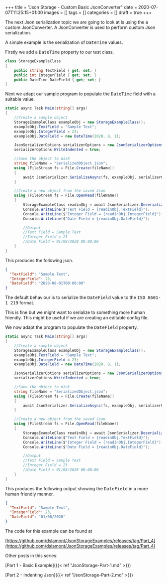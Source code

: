 +++
title = "Json Storage - Custom Basic JsonConverter"
date = 2020-07-07T11:25:15+01:00
images = []
tags = []
categories = []
draft = true
+++

The next Json serialization topic we are going to look at is using the a custom JsonConverter. A JsonConverter is used to perform custom Json serialization.

A simple example is the serialization of <kbd>DateTime</kbd> values.

Firstly we add a <kbd>DateTime</kbd> property to our test class.
 
```csharp {hl_lines=[5],linenostart=1}
class StorageExampleClass
{
    public string TextField { get; set; }
    public int IntegerField { get; set; }
    public DateTime DateField { get; set; }
}
```

Next we adapt our sample program to populate the <kbd>DateTime</kbd> field with a suitable value.


``` csharp {hl_lines=[7,30],linenostart=1}
static async Task Main(string[] args)
{
    //Create a sample object
    StorageExampleClass exampleObj = new StorageExampleClass();
    exampleObj.TextField = "Sample Text";
    exampleObj.IntegerField = 23;
    exampleObj.DateField = new DateTime(2020, 8, 1);

    JsonSerializerOptions serializerOptions = new JsonSerializerOptions();
    serializerOptions.WriteIndented = true;

    //Save the object to disk
    string fileName = "SerializedObject.json";
    using (FileStream fs = File.Create(fileName))
    {
        await JsonSerializer.SerializeAsync(fs, exampleObj, serializerOptions);
    }

    //Create a new object from the saved Json
    using (FileStream fs = File.OpenRead(fileName))
    {
        StorageExampleClass readinObj = await JsonSerializer.DeserializeAsync<StorageExampleClass>(fs);
        Console.WriteLine($"Text Field = {readinObj.TextField}");
        Console.WriteLine($"Integer Field = {readinObj.IntegerField}");
        Console.WriteLine($"Date Field = {readinObj.DateField}");

        //Output
        //Text Field = Sample Text
        //Integer Field = 23
        //Date Field = 01/08/2020 00:00:00
    }
}
```
This produces the following json.

``` json {hl_lines=[4],linenostart=1}
{
  "TextField": "Sample Text",
  "IntegerField": 23,
  "DateField": "2020-08-01T00:00:00"
}
```

The default behaviour is to serialize the <kbd>DateField</kbd> value to the <kbd>ISO 8601-1 219</kbd> format.

This is fine but we might want to serialize to something more human friendly. This might be useful if we are creating an editable config file.

We now adapt the program to populate the <kbd>DateField</kbd> property.

``` csharp {hl_lines=[7,30],linenostart=1}
static async Task Main(string[] args)
{
    //Create a sample object
    StorageExampleClass exampleObj = new StorageExampleClass();
    exampleObj.TextField = "Sample Text";
    exampleObj.IntegerField = 23;
    exampleObj.DateField = new DateTime(2020, 8, 1);

    JsonSerializerOptions serializerOptions = new JsonSerializerOptions();
    serializerOptions.WriteIndented = true;

    //Save the object to disk
    string fileName = "SerializedObject.json";
    using (FileStream fs = File.Create(fileName))
    {
        await JsonSerializer.SerializeAsync(fs, exampleObj, serializerOptions);
    }

    //Create a new object from the saved Json
    using (FileStream fs = File.OpenRead(fileName))
    {
        StorageExampleClass readinObj = await JsonSerializer.DeserializeAsync<StorageExampleClass>(fs);
        Console.WriteLine($"Text Field = {readinObj.TextField}");
        Console.WriteLine($"Integer Field = {readinObj.IntegerField}");
        Console.WriteLine($"Date Field = {readinObj.DateField}");

        //Output
        //Text Field = Sample Text
        //Integer Field = 23
        //Date Field = 01/08/2020 00:00:00
    }
}
```


This produces the following output showing the <kbd>DateField</kbd> in a more human friendly manner.

``` json {hl_lines=[4],linenostart=1}
{
  "TextField": "Sample Text",
  "IntegerField": 23,
  "DateField": "01/08/2020"
}
```



The code for this example can be found at 

[https://github.com/dslamont/JsonStorageExamples/releases/tag/Part_4](https://github.com/dslamont/JsonStorageExamples/releases/tag/Part_4) 

Other posts in this series:

[Part 1 - Basic Example]({{< ref "JsonStorage-Part-1.md" >}}) 

[Part 2 - Indenting Json]({{< ref "JsonStorage-Part-2.md" >}}) 
